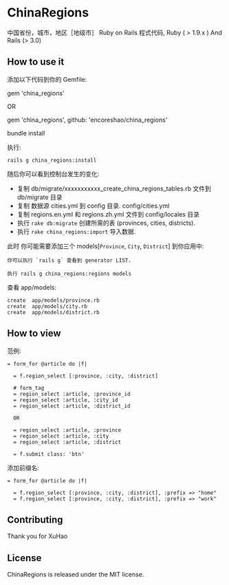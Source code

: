 # ChinaRegions

中国省份，城市，地区［地级市］
Ruby on Rails 程式代码, Ruby ( > 1.9.x ) And Rails (> 3.0)

## How to use it

添加以下代码到你的 Gemfile:

gem 'china_regions'

OR

gem 'china_regions',  github: 'encoreshao/china_regions'

bundle install

执行:

    rails g china_regions:install

   随后你可以看到控制台发生的变化:
   * 复制 db/migrate/xxxxxxxxxxx_create_china_regions_tables.rb 文件到db/migrate 目录
   * 复制 数据源 cities.yml 到 config 目录.  config/cities.yml
   * 复制 regions.en.yml 和 regions.zh.yml 文件到 config/locales 目录
   * 执行 `rake db:migrate` 创建所需的表 (provinces, cities, districts).
   * 执行 `rake china_regions:import` 导入数据.


此时 你可能需要添加三个 models[`Province`, `City`, `District`] 到你应用中:

    你可以执行 `rails g` 查看到 generator LIST.

    执行 rails g china_regions:regions models

   查看 app/models:

    create  app/models/province.rb
    create  app/models/city.rb
    create  app/models/district.rb

## How to view

范例:

    = form_for @article do |f|

      = f.region_select [:province, :city, :district]

      # form_tag
      = region_select :article, :province_id
      = region_select :article, :city_id
      = region_select :article, :district_id

      OR

      = region_select :article, :province
      = region_select :article, :city
      = region_select :article, :district

      = f.submit class: 'btn'

添加前缀名:

    = form_for @article do |f|

      = f.region_select [:province, :city, :district], :prefix => "home"
      = f.region_select [:province, :city, :district], :prefix => "work"


## Contributing

Thank you for XuHao


## License

ChinaRegions is released under the MIT license.

